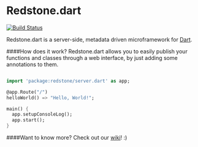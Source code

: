 Redstone.dart
=========

[![Build Status](https://drone.io/github.com/luizmineo/redstone.dart/status.png)](https://drone.io/github.com/luizmineo/redstone.dart/latest)

Redstone.dart is a server-side, metadata driven microframework for [Dart](https://www.dartlang.org/). 

####How does it work?
Redstone.dart allows you to easily publish your functions and classes through a web interface, by just adding some annotations to them. 

```dart

import 'package:redstone/server.dart' as app;

@app.Route("/")
helloWorld() => "Hello, World!";

main() {
  app.setupConsoleLog();
  app.start();
}
``` 

####Want to know more?
Check out our [wiki](https://github.com/luizmineo/redstone.dart/wiki)! :)